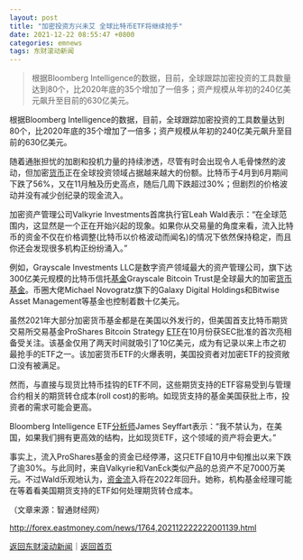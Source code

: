 ```yaml
---
layout: post
title: "加密投资方兴未艾 全球比特币ETF将继续抢手"
date: 2021-12-22 08:55:47 +0800
categories: emnews
tags: 东财滚动新闻
---
```

> 根据Bloomberg Intelligence的数据，目前，全球跟踪加密投资的工具数量达到80个，比2020年底的35个增加了一倍多；资产规模从年初的240亿美元飙升至目前的630亿美元。

<p>根据Bloomberg Intelligence的数据，目前，全球跟踪加密投资的工具数量达到80个，比2020年底的35个增加了一倍多；资产规模从年初的240亿美元飙升至目前的630亿美元。</p>
 <p>随着通胀担忧的加剧和投机力量的持续渗透，尽管有时会出现令人毛骨悚然的波动，但加密<span id="Info.3326"><a href="http://data.eastmoney.com/cjsj/hbgyl.html" class="infokey">货币</a></span>正在全球投资领域占据越来越大的份额。比特币于4月到6月期间下跌了56%，又在11月触及历史高点，随后几周下跌超过30%；但剧烈的价格波动并没有减少创纪录的现金流入。</p>
 <p>加密资产管理公司Valkyrie Investments首席执行官Leah Wald表示：“在全球范围内，这显然是一个正在开始兴起的现象。如果你从交易量的角度来看，流入比特币的资金不仅在价格调整(比特币以价格波动而闻名)的情况下依然保持稳定，而且你还会发现很多机构正纷纷涌入。”</p><p>例如，Grayscale Investments LLC是数字资产领域最大的资产管理公司，旗下达300亿美元规模的比特币信托<span id="Info.3293"><a href="http://data.eastmoney.com/zlsj/" class="infokey">基金</a></span>Grayscale Bitcoin Trust是全球最大的加密<span id="Info.3130"><a href="http://fund.eastmoney.com/HBJJ_dwsy.html" class="infokey">货币基金</a></span>。币圈大佬Michael Novogratz旗下的Galaxy Digital Holdings和Bitwise Asset Management等基金也控制着数十亿美元。</p>
 <p>虽然2021年大部分加密货币基金都是在美国以外发行的，但美国首支比特币期货交易所交易基金ProShares Bitcoin Strategy <span id="Info.3139"><a href="http://fund.eastmoney.com/ETFN_jzzzl.html" class="infokey">ETF</a></span>在10月份获SEC批准的首次亮相备受关注。该基金仅用了两天时间就吸引了10亿美元，成为有记录以来上市之初最抢手的ETF之一。该加密货币ETF的火爆表明，美国投资者对加密ETF的投资敞口没有被满足。</p>
 <p>然而，与直接与现货比特币挂钩的ETF不同，这些期货支持的ETF容易受到与管理合约相关的期货转仓成本(roll cost)的影响。如现货支持的基金美国获批上市，投资者的需求可能会更高。</p>
 <p>Bloomberg Intelligence ETF<span id="Info.3224"><a href="http://data.eastmoney.com/invest/invest/default.html" class="infokey">分析师</a></span>James Seyffart表示：“我不禁认为，在美国，如果我们拥有更高效的结构，比如现货ETF，这个领域的资产将会更大。”</p>
 <p>事实上，流入ProShares基金的资金已经停滞，这只ETF自10月中旬推出以来下跌了逾30%。与此同时，来自Valkyrie和VanEck类似产品的总资产不足7000万美元。不过Wald乐观地认为，<span id="Info.365"><a href="http://data.eastmoney.com/zjlx/" class="infokey">资金流</a></span>入将在2022年回升。她称，机构基金经理可能在等着看美国期货支持的ETF如何处理期货转仓成本。</p><p class="em_media">（文章来源：智通财经网）</p>

<http://forex.eastmoney.com/news/1764,202112222222001139.html>

[返回东财滚动新闻](//finews.withounder.com/emnews/)｜[返回首页](//finews.withounder.com/)